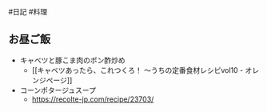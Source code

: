 #日記 #料理 

## お昼ご飯
- キャベツと豚こま肉のポン酢炒め
	- [[キャベツあったら、これつくろ！ 〜うちの定番食材レシピvol10 - オレンジページ]]
- コーンポタージュスープ
	- https://recolte-jp.com/recipe/23703/ 